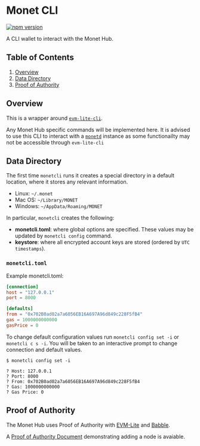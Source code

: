 # Monet CLI

[![npm version](https://badge.fury.io/js/monetcli.svg)](https://badge.fury.io/js/monetcli)

A CLI wallet to interact with the Monet Hub.

## Table of Contents

1. [Overview](#overview)
2. [Data Directory](#data-directory)
3. [Proof of Authority](#proof-of-authority)

## Overview

This is a wrapper around [`evm-lite-cli`](https://github.com/mosaicnetworks/evm-lite-cli).

Any Monet Hub specific commands will be implemented here. It is advised to use this CLI to interact with a [`monetd`](https://github.com/mosaicnetworks/monetd) instance as some functionailty may not be accessible through `evm-lite-cli`

## Data Directory

The first time `monetcli` runs it creates a special directory in a default location, where it stores any relevant information.

-   Linux: `~/.monet`
-   Mac OS: `~/Library/MONET`
-   Windows: `~/AppData/Roaming/MONET`

In particular, `monetcli` creates the following:

-   **monetcli.toml**: where global options are specified. These values may be
    updated by `monetcli config` command.
-   **keystore**: where all encrypted account keys are stored (ordered by `UTC timestamps`).

### `monetcli.toml`

Example monetcli.toml:

```toml
[connection]
host = "127.0.0.1"
port = 8000

[defaults]
from = "0x702B0ad02a7a6056EB16A697A96d849c228F5fB4"
gas = 1000000000000
gasPrice = 0
```

To change default configuration values run `monetcli config set -i` or `monetcli c s -i`. You will be
taken to an interactive prompt to change connection and default values.

```console
$ monetcli config set -i

? Host: 127.0.0.1
? Port: 8000
? From: 0x702B0ad02a7a6056EB16A697A96d849c228F5fB4
? Gas: 1000000000000
? Gas Price: 0
```

## Proof of Authority

The Monet Hub uses Proof of Authority with [EVM-Lite](https://github.com/mosaicnetworks/evm-lite) and [Babble](https://github.com/mosaicnetworks/babble).

A [Proof of Authority Document](docs/poa.md) demonstrating adding a node is avaiable.

